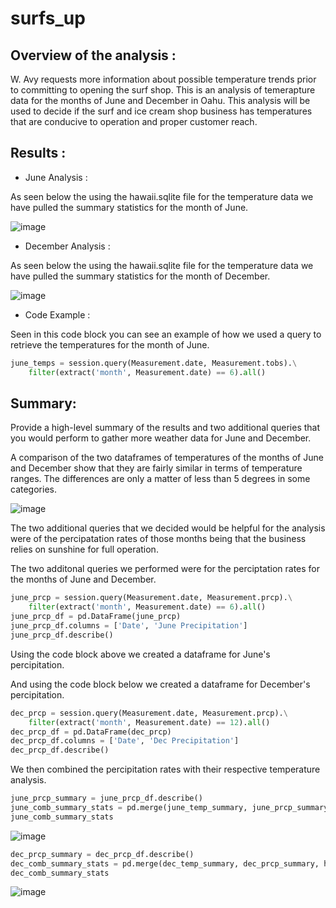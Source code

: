 # surfs_up

## Overview of the analysis : 

W. Avy requests more information about possible temperature trends prior to committing to opening the surf shop. This is an analysis of temerapture data for the months of June and December in Oahu. This analysis will be used to decide if the surf and ice cream shop business has temperatures that are conducive to operation and proper customer reach. 


## Results : 

- June Analysis :

As seen below the using the hawaii.sqlite file for the temperature data we have pulled the summary statistics for the month of June.

![image](https://user-images.githubusercontent.com/101137700/171729531-b574c16b-4db3-492c-94c0-69f3aa2258f7.png)

- December Analysis :

As seen below the using the hawaii.sqlite file for the temperature data we have pulled the summary statistics for the month of December.

![image](https://user-images.githubusercontent.com/101137700/171729829-4078cbd1-b00e-418e-aa39-42694cf7ccdb.png)

- Code Example :

Seen in this code block you can see an example of how we used a query to retrieve the temperatures for the month of June.

```python
june_temps = session.query(Measurement.date, Measurement.tobs).\
    filter(extract('month', Measurement.date) == 6).all()
```

## Summary: 
Provide a high-level summary of the results and two additional queries that you would perform to gather more weather data for June and December.

A comparison of the two dataframes of temperatures of the months of June and December show that they are fairly similar in terms of temperature ranges. The differences are only a matter of less than 5 degrees in some categories. 

![image](https://user-images.githubusercontent.com/101137700/171735586-fa221161-7395-4496-ab4e-0c562ff9048d.png)

The two additional queries that we decided would be helpful for the analysis were of the percipatation rates of those months being that the business relies on sunshine for full operation. 

The two additonal queries we performed were for the perciptation rates for the months of June and December. 

```python
june_prcp = session.query(Measurement.date, Measurement.prcp).\
    filter(extract('month', Measurement.date) == 6).all()
june_prcp_df = pd.DataFrame(june_prcp)
june_prcp_df.columns = ['Date', 'June Precipitation']
june_prcp_df.describe()
```

Using the code block above we created a dataframe for June's percipitation.

And using the code block below we created a dataframe for December's percipitation. 

```python
dec_prcp = session.query(Measurement.date, Measurement.prcp).\
    filter(extract('month', Measurement.date) == 12).all()
dec_prcp_df = pd.DataFrame(dec_prcp)
dec_prcp_df.columns = ['Date', 'Dec Precipitation']
dec_prcp_df.describe()
```

We then combined the percipitation rates with their respective temperature analysis.

```python
june_prcp_summary = june_prcp_df.describe()
june_comb_summary_stats = pd.merge(june_temp_summary, june_prcp_summary, how='outer', left_index=True, right_index=True)
june_comb_summary_stats
```

![image](https://user-images.githubusercontent.com/101137700/171736423-39d2946c-fb63-49b2-9d3a-d1a474d0fd79.png)

```python
dec_prcp_summary = dec_prcp_df.describe()
dec_comb_summary_stats = pd.merge(dec_temp_summary, dec_prcp_summary, how='outer', left_index=True, right_index=True)
dec_comb_summary_stats
```

![image](https://user-images.githubusercontent.com/101137700/171736469-92e2d22e-d361-4f77-b835-1fa0f19bd194.png)
